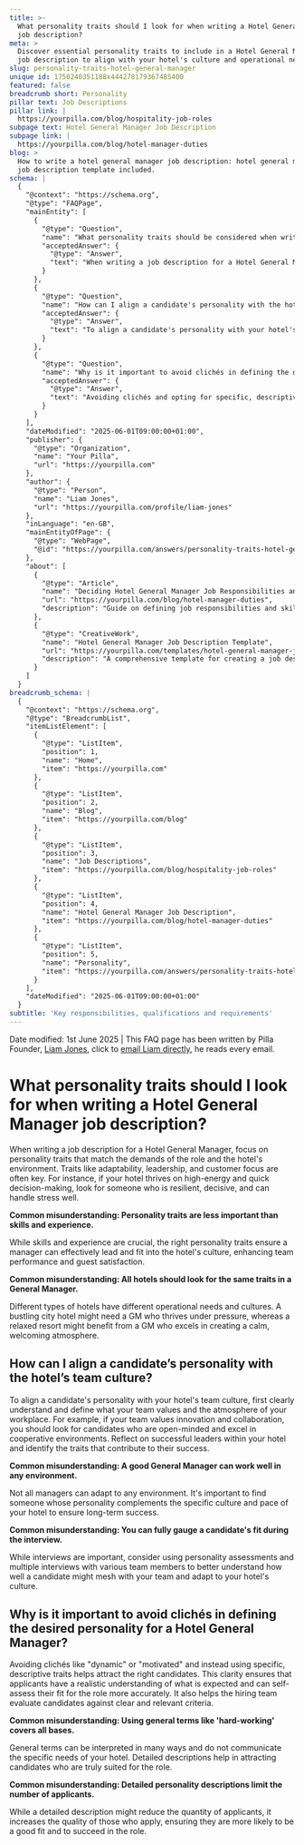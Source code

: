 ```yaml
---
title: >-
  What personality traits should I look for when writing a Hotel General Manager
  job description?
meta: >
  Discover essential personality traits to include in a Hotel General Manager
  job description to align with your hotel's culture and operational needs.
slug: personality-traits-hotel-general-manager
unique id: 1750240351188x444278179367485400
featured: false
breadcrumb short: Personality
pillar text: Job Descriptions
pillar link: |
  https://yourpilla.com/blog/hospitality-job-roles
subpage text: Hotel General Manager Job Description
subpage link: |
  https://yourpilla.com/blog/hotel-manager-duties
blog: >
  How to write a hotel general manager job description: hotel general manager
  job description template included.
schema: |
  {
    "@context": "https://schema.org",
    "@type": "FAQPage",
    "mainEntity": [
      {
        "@type": "Question",
        "name": "What personality traits should be considered when writing a Hotel General Manager job description?",
        "acceptedAnswer": {
          "@type": "Answer",
          "text": "When writing a job description for a Hotel General Manager, focus on traits such as adaptability, leadership, and customer focus. These traits should align with the demands of the role and the hotel's environment. For instance, a high-energy hotel might require a resilient, decisive manager who can handle stress effectively. Consider the specific operational needs and culture of the hotel when determining desirable personality traits."
        }
      },
      {
        "@type": "Question",
        "name": "How can I align a candidate's personality with the hotel’s team culture?",
        "acceptedAnswer": {
          "@type": "Answer",
          "text": "To align a candidate's personality with your hotel's team culture, define the core values and atmosphere of your workplace. Look for candidates who exhibit traits that align with these values. Utilize methods such as personality assessments and multiple interviews with various team members to better understand a candidate's suitability."
        }
      },
      {
        "@type": "Question",
        "name": "Why is it important to avoid clichés in defining the desired personality for a Hotel General Manager?",
        "acceptedAnswer": {
          "@type": "Answer",
          "text": "Avoiding clichés and opting for specific, descriptive traits in your job descriptions helps attract suitable candidates and gives them a realistic understanding of what is expected. This improves the likelihood of attracting applicants who genuinely fit the role and enhances the hiring team's ability to evaluate them effectively."
        }
      }
    ],
    "dateModified": "2025-06-01T09:00:00+01:00",
    "publisher": {
      "@type": "Organization",
      "name": "Your Pilla",
      "url": "https://yourpilla.com"
    },
    "author": {
      "@type": "Person",
      "name": "Liam Jones",
      "url": "https://yourpilla.com/profile/liam-jones"
    },
    "inLanguage": "en-GB",
    "mainEntityOfPage": {
      "@type": "WebPage",
      "@id": "https://yourpilla.com/answers/personality-traits-hotel-general-manager"
    },
    "about": [
      {
        "@type": "Article",
        "name": "Deciding Hotel General Manager Job Responsibilities and Skills",
        "url": "https://yourpilla.com/blog/hotel-manager-duties",
        "description": "Guide on defining job responsibilities and skills needed for a Hotel General Manager position."
      },
      {
        "@type": "CreativeWork",
        "name": "Hotel General Manager Job Description Template",
        "url": "https://yourpilla.com/templates/hotel-general-manager-job-description",
        "description": "A comprehensive template for creating a job description for a Hotel General Manager role."
      }
    ]
  }
breadcrumb_schema: |
  {
    "@context": "https://schema.org",
    "@type": "BreadcrumbList",
    "itemListElement": [
      {
        "@type": "ListItem",
        "position": 1,
        "name": "Home",
        "item": "https://yourpilla.com"
      },
      {
        "@type": "ListItem",
        "position": 2,
        "name": "Blog",
        "item": "https://yourpilla.com/blog"
      },
      {
        "@type": "ListItem",
        "position": 3,
        "name": "Job Descriptions",
        "item": "https://yourpilla.com/blog/hospitality-job-roles"
      },
      {
        "@type": "ListItem",
        "position": 4,
        "name": "Hotel General Manager Job Description",
        "item": "https://yourpilla.com/blog/hotel-manager-duties"
      },
      {
        "@type": "ListItem",
        "position": 5,
        "name": "Personality",
        "item": "https://yourpilla.com/answers/personality-traits-hotel-general-manager"
      }
    ],
    "dateModified": "2025-06-01T09:00:00+01:00"
  }
subtitle: 'Key responsibilities, qualifications and requirements'
---
```


Date modified: 1st June 2025 | This FAQ page has been written by Pilla Founder, [Liam Jones](https://yourpilla.com/profile/liam-jones), click to [email Liam directly](https://mailto:liam@yourpilla.com), he reads every email.

# What personality traits should I look for when writing a Hotel General Manager job description?

When writing a job description for a Hotel General Manager, focus on personality traits that match the demands of the role and the hotel's environment. Traits like adaptability, leadership, and customer focus are often key. For instance, if your hotel thrives on high-energy and quick decision-making, look for someone who is resilient, decisive, and can handle stress well.

**Common misunderstanding: Personality traits are less important than skills and experience.**

While skills and experience are crucial, the right personality traits ensure a manager can effectively lead and fit into the hotel's culture, enhancing team performance and guest satisfaction.

**Common misunderstanding: All hotels should look for the same traits in a General Manager.**

Different types of hotels have different operational needs and cultures. A bustling city hotel might need a GM who thrives under pressure, whereas a relaxed resort might benefit from a GM who excels in creating a calm, welcoming atmosphere.

## How can I align a candidate’s personality with the hotel’s team culture?

To align a candidate's personality with your hotel's team culture, first clearly understand and define what your team values and the atmosphere of your workplace. For example, if your team values innovation and collaboration, you should look for candidates who are open-minded and excel in cooperative environments. Reflect on successful leaders within your hotel and identify the traits that contribute to their success.

**Common misunderstanding: A good General Manager can work well in any environment.**

Not all managers can adapt to any environment. It's important to find someone whose personality complements the specific culture and pace of your hotel to ensure long-term success.

**Common misunderstanding: You can fully gauge a candidate's fit during the interview.**

While interviews are important, consider using personality assessments and multiple interviews with various team members to better understand how well a candidate might mesh with your team and adapt to your hotel's culture.

## Why is it important to avoid clichés in defining the desired personality for a Hotel General Manager?

Avoiding clichés like "dynamic" or "motivated" and instead using specific, descriptive traits helps attract the right candidates. This clarity ensures that applicants have a realistic understanding of what is expected and can self-assess their fit for the role more accurately. It also helps the hiring team evaluate candidates against clear and relevant criteria.

**Common misunderstanding: Using general terms like 'hard-working' covers all bases.**

General terms can be interpreted in many ways and do not communicate the specific needs of your hotel. Detailed descriptions help in attracting candidates who are truly suited for the role.

**Common misunderstanding: Detailed personality descriptions limit the number of applicants.**

While a detailed description might reduce the quantity of applicants, it increases the quality of those who apply, ensuring they are more likely to be a good fit and to succeed in the role.
